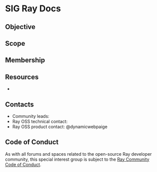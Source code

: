# SIG Ray Docs

## Objective



## Scope


## Membership



## Resources

*

## Contacts

* Community leads: 
* Ray OSS technical contact: 
* Ray OSS product contact: @dynamicwebpaige

## Code of Conduct

As with all forums and spaces related to the open-source Ray developer community, this special interest group is subject to the [Ray Community Code of Conduct](https://github.com/ray-project/community/blob/main/CODE_OF_CONDUCT.md).
